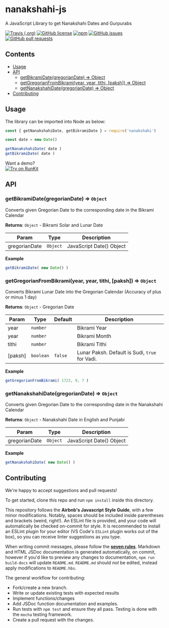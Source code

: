 <!-- Do not modify README.md, instead modify README.hbs -->

# nanakshahi-js
A JavaScript Library to get Nanakshahi Dates and Gurpurabs

[![Travis (.org)](https://img.shields.io/travis/Sarabveer/nanakshahi-js.svg?style=flat-square)](https://travis-ci.org/Sarabveer/nanakshahi-js)
[![GitHub license](https://img.shields.io/github/license/Sarabveer/nanakshahi-js.svg?style=flat-square)](./LICENSE)
[![npm](https://img.shields.io/npm/v/nanakshahi.svg?style=flat-square)](https://www.npmjs.com/package/nanakshahi)
[![GitHub issues](https://img.shields.io/github/issues/Sarabveer/nanakshahi-js.svg?style=flat-square)](https://github.com/Sarabveer/nanakshahi-js/issues)
[![GitHub pull requests](https://img.shields.io/github/issues-pr/Sarabveer/nanakshahi-js.svg?style=flat-square)](https://github.com/Sarabveer/nanakshahi-js/pulls)

## Contents

<!-- toc -->

- [Usage](#usage)
- [API](#api)
  * [getBikramiDate(gregorianDate) ⇒ Object](#getbikramidategregoriandate-%E2%87%92-object)
  * [getGregorianFromBikrami(year, year, tithi, [paksh]) ⇒ Object](#getgregorianfrombikramiyear-year-tithi-paksh-%E2%87%92-object)
  * [getNanakshahiDate(gregorianDate) ⇒ Object](#getnanakshahidategregoriandate-%E2%87%92-object)
- [Contributing](#contributing)

<!-- tocstop -->

## Usage

The library can be imported into Node as below:
```javascript
const { getNanakshahiDate, getBikramiDate } = require('nanakshahi')

const date = new Date()

getNanakshahiDate( date )
getBikramiDate( date )
```

Want a demo?  
[![Try on RunKit](https://img.shields.io/badge/Try%20on%20RunKit-nanakshahi-brightgreen.svg?style=flat-square)](https://npm.runkit.com/nanakshahi)

## API

### getBikramiDate(gregorianDate) ⇒ <code>Object</code>
Converts given Gregorian Date to the corresponding date in the Bikrami Calendar

**Returns**: <code>Object</code> - Bikrami Solar and Lunar Date  

| Param | Type | Description |
| --- | --- | --- |
| gregorianDate | <code>Object</code> | JavaScript Date() Object |

**Example**  
```js
getBikramiDate( new Date() )
```
### getGregorianFromBikrami(year, year, tithi, [paksh]) ⇒ <code>Object</code>
Converts Bikrami Lunar Date into the Gregorian Calendar (Accuracy of plus or minus 1 day)

**Returns**: <code>Object</code> - Gregorian Date  

| Param | Type | Default | Description |
| --- | --- | --- | --- |
| year | <code>number</code> |  | Bikrami Year |
| year | <code>number</code> |  | Bikrami Month |
| tithi | <code>number</code> |  | Bikrami Tithi |
| [paksh] | <code>boolean</code> | <code>false</code> | Lunar Paksh. Default is Sudi, `true` for Vadi. |

**Example**  
```js
getGregorianFromBikrami( 1723, 9, 7 )
```
### getNanakshahiDate(gregorianDate) ⇒ <code>Object</code>
Converts given Gregorian Date to the corresponding date in the Nanakshahi Calendar

**Returns**: <code>Object</code> - Nanakshahi Date in English and Punjabi  

| Param | Type | Description |
| --- | --- | --- |
| gregorianDate | <code>Object</code> | JavaScript Date() Object |

**Example**  
```js
getNanakshahiDate( new Date() )
```

## Contributing

We're happy to accept suggestions and pull requests!

To get started, clone this repo and run `npm install` inside this directory. 

This repository follows the **Airbnb's Javascript Style Guide**, with a few minor modifications. Notably, spaces should be included inside parentheses and brackets (weird, right!). An ESLint file is provided,
and your code will automatically be checked on-commit for style.
It is recommended to install an ESLint plugin for your editor (VS Code's `ESLint` plugin works out of the box), so you can receive
linter suggestions as you type.

When writing commit messages, please follow the **[seven rules](https://chris.beams.io/posts/git-commit/#seven-rules)**. 
Markdown and HTML JSDoc documentation is generated automatically, on commit,
however if you'd like to preview any changes to documentation, `npm run build-docs` will
update `README.md`. `README.md` should *not* be edited, instead apply modifications to `README.hbs`.

The general workflow for contributing:

- Fork/create a new branch.
- Write or update existing tests with expected results
- Implement functions/changes
- Add JSDoc function documentation and examples.
- Run tests with `npm test` and ensure they all pass. Testing is done with the `mocha` testing framework.
- Create a pull request with the changes.
